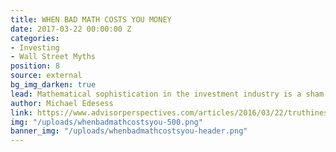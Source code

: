 ```yaml
---
title: WHEN BAD MATH COSTS YOU MONEY
date: 2017-03-22 00:00:00 Z
categories:
- Investing
- Wall Street Myths
position: 8
source: external
bg_img_darken: true
lead: Mathematical sophistication in the investment industry is a sham.
author: Michael Edesess
link: https://www.advisorperspectives.com/articles/2016/03/22/truthiness-mathiness-and-the-costs-they-impose-on-your-clients-assets
img: "/uploads/whenbadmathcostsyou-500.png"
banner_img: "/uploads/whenbadmathcostsyou-header.png"
---
```


